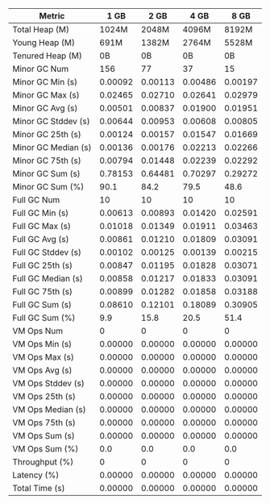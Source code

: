 | Metric | 1 GB | 2 GB | 4 GB | 8 GB |
|------|----|----|----|----|
| Total Heap (M) | 1024M | 2048M | 4096M | 8192M |
| Young Heap (M) | 691M | 1382M | 2764M | 5528M |
| Tenured Heap (M) | 0B | 0B | 0B | 0B |
| Minor GC Num | 156 | 77 | 37 | 15 |
| Minor GC Min (s) | 0.00092 | 0.00113 | 0.00486 | 0.00197 |
| Minor GC Max (s) | 0.02465 | 0.02710 | 0.02641 | 0.02979 |
| Minor GC Avg (s) | 0.00501 | 0.00837 | 0.01900 | 0.01951 |
| Minor GC Stddev (s) | 0.00644 | 0.00953 | 0.00608 | 0.00805 |
| Minor GC 25th (s) | 0.00124 | 0.00157 | 0.01547 | 0.01669 |
| Minor GC Median (s) | 0.00136 | 0.00176 | 0.02213 | 0.02266 |
| Minor GC 75th (s) | 0.00794 | 0.01448 | 0.02239 | 0.02292 |
| Minor GC Sum (s) | 0.78153 | 0.64481 | 0.70297 | 0.29272 |
| Minor GC Sum (%) | 90.1 | 84.2 | 79.5 | 48.6 |
| Full GC Num | 10 | 10 | 10 | 10 |
| Full GC Min (s) | 0.00613 | 0.00893 | 0.01420 | 0.02591 |
| Full GC Max (s) | 0.01018 | 0.01349 | 0.01911 | 0.03463 |
| Full GC Avg (s) | 0.00861 | 0.01210 | 0.01809 | 0.03091 |
| Full GC Stddev (s) | 0.00102 | 0.00125 | 0.00139 | 0.00215 |
| Full GC 25th (s) | 0.00847 | 0.01195 | 0.01828 | 0.03071 |
| Full GC Median (s) | 0.00858 | 0.01217 | 0.01833 | 0.03091 |
| Full GC 75th (s) | 0.00899 | 0.01282 | 0.01858 | 0.03188 |
| Full GC Sum (s) | 0.08610 | 0.12101 | 0.18089 | 0.30905 |
| Full GC Sum (%) | 9.9 | 15.8 | 20.5 | 51.4 |
| VM Ops Num | 0 | 0 | 0 | 0 |
| VM Ops Min (s) | 0.00000 | 0.00000 | 0.00000 | 0.00000 |
| VM Ops Max (s) | 0.00000 | 0.00000 | 0.00000 | 0.00000 |
| VM Ops Avg (s) | 0.00000 | 0.00000 | 0.00000 | 0.00000 |
| VM Ops Stddev (s) | 0.00000 | 0.00000 | 0.00000 | 0.00000 |
| VM Ops 25th (s) | 0.00000 | 0.00000 | 0.00000 | 0.00000 |
| VM Ops Median (s) | 0.00000 | 0.00000 | 0.00000 | 0.00000 |
| VM Ops 75th (s) | 0.00000 | 0.00000 | 0.00000 | 0.00000 |
| VM Ops Sum (s) | 0.00000 | 0.00000 | 0.00000 | 0.00000 |
| VM Ops Sum (%) | 0.0 | 0.0 | 0.0 | 0.0 |
| Throughput (%) | 0 | 0 | 0 | 0 |
| Latency (%) | 0.00000 | 0.00000 | 0.00000 | 0.00000 |
| Total Time (s) | 0.00000 | 0.00000 | 0.00000 | 0.00000 |
